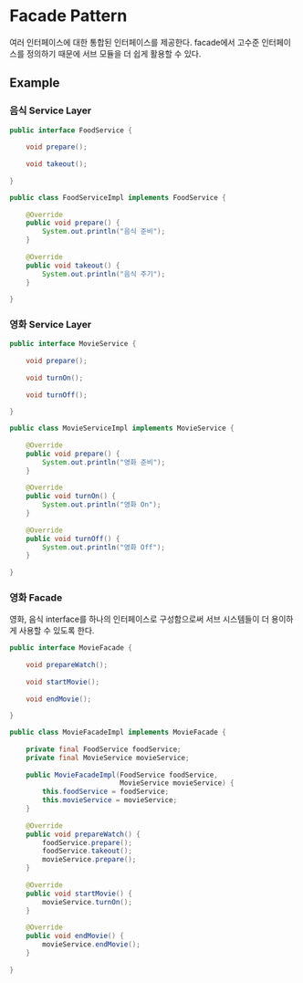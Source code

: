 # Facade Pattern
여러 인터페이스에 대한 통합된 인터페이스를 제공한다. facade에서 고수준 인터페이스를 정의하기 때문에 서브 모듈을 더 쉽게 활용할 수 있다.

## Example

### 음식 Service Layer
```java
public interface FoodService {
    
    void prepare();
    
    void takeout();
    
}
```
```java
public class FoodServiceImpl implements FoodService {
    
    @Override
    public void prepare() {
        System.out.println("음식 준비");
    }
    
    @Override
    public void takeout() {
        System.out.println("음식 주기");
    }
    
}
```

### 영화 Service Layer
```java
public interface MovieService {
    
    void prepare();
    
    void turnOn();
    
    void turnOff();
    
}
```
```java
public class MovieServiceImpl implements MovieService {
    
    @Override
    public void prepare() {
        System.out.println("영화 준비");
    }
    
    @Override
    public void turnOn() {
        System.out.println("영화 On");
    }
    
    @Override
    public void turnOff() {
        System.out.println("영화 Off");
    }
    
}
```

### 영화 Facade
영화, 음식 interface를 하나의 인터페이스로 구성함으로써 서브 시스템들이 더 용이하게 사용할 수 있도록 한다.
```java
public interface MovieFacade {
    
    void prepareWatch();
    
    void startMovie();
    
    void endMovie();
    
}
```
```java
public class MovieFacadeImpl implements MovieFacade {
    
    private final FoodService foodService;
    private final MovieService movieService;
    
    public MovieFacadeImpl(FoodService foodService,
                           MovieService movieService) {
        this.foodService = foodService;
        this.movieService = movieService;
    }
    
    @Override
    public void prepareWatch() {
        foodService.prepare();
        foodService.takeout();
        movieService.prepare();
    }
    
    @Override
    public void startMovie() {
        movieService.turnOn();
    }
    
    @Override
    public void endMovie() {
        movieService.endMovie();
    }
    
}
```